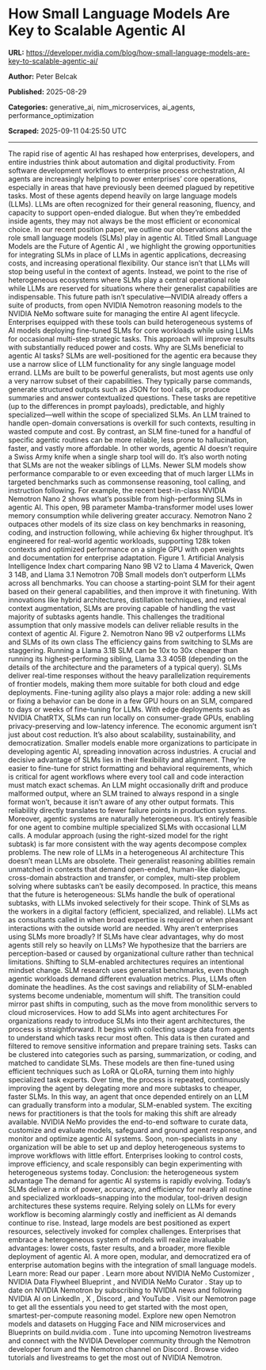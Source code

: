 # How Small Language Models Are Key to Scalable Agentic AI

**URL:** https://developer.nvidia.com/blog/how-small-language-models-are-key-to-scalable-agentic-ai/

**Author:** Peter Belcak

**Published:** 2025-08-29

**Categories:** generative_ai, nim_microservices, ai_agents, performance_optimization

**Scraped:** 2025-09-11 04:25:50 UTC

---

The rapid rise of agentic AI has reshaped how enterprises, developers, and entire industries think about automation and digital productivity. From software development workflows to enterprise process orchestration, AI agents are increasingly helping to power enterprises’ core operations, especially in areas that have previously been deemed plagued by repetitive tasks.
Most of these agents depend heavily on large language models (LLMs). LLMs are often recognized for their general reasoning, fluency, and capacity to support open-ended dialogue. But when they’re embedded inside agents, they may not always be the most efficient or economical choice. In our recent position paper, we outline our observations about the role small language models (SLMs) play in agentic AI. Titled
Small Language Models are the Future of Agentic AI
, we highlight the growing opportunities for integrating SLMs in place of LLMs in agentic applications, decreasing costs, and increasing operational flexibility.
Our stance isn’t that LLMs will stop being useful in the context of agents. Instead, we point to the rise of heterogeneous ecosystems where SLMs play a central operational role while LLMs are reserved for situations where their generalist capabilities are indispensable.
This future path isn’t speculative—NVIDIA already offers a suite of products, from open
NVIDIA Nemotron
reasoning models to the
NVIDIA NeMo
software suite for managing the entire AI agent lifecycle. Enterprises equipped with these tools can build heterogeneous systems of AI models deploying fine-tuned SLMs for core workloads while using LLMs for occasional multi-step strategic tasks. This approach will improve results with substantially reduced power and costs.
Why are SLMs beneficial to agentic AI tasks?
SLMs are well-positioned for the agentic era because they use a narrow slice of LLM functionality for any single language model errand. LLMs are built to be powerful generalists, but most agents use only a very narrow subset of their capabilities.
They typically parse commands, generate structured outputs such as JSON for tool calls, or produce summaries and answer contextualized questions. These tasks are repetitive (up to the differences in prompt payloads), predictable, and highly specialized—well within the scope of specialized SLMs. An LLM trained to handle open-domain conversations is overkill for such contexts, resulting in wasted compute and cost.
By contrast, an SLM fine-tuned for a handful of specific agentic routines can be more reliable, less prone to hallucination, faster, and vastly more affordable. In other words, agentic AI doesn’t require a Swiss Army knife when a single sharp tool will do.
It’s also worth noting that SLMs are not the weaker siblings of LLMs. Newer SLM models show performance comparable to or even exceeding that of much larger LLMs in targeted benchmarks such as commonsense reasoning, tool calling, and instruction following.
For example, the recent best-in-class
NVIDIA Nemotron Nano 2
shows what’s possible from high-performing SLMs in agentic AI. This open, 9B parameter Mamba-transformer model uses lower memory consumption while delivering greater accuracy. Nemotron Nano 2 outpaces other models of its size class on key benchmarks in reasoning, coding, and instruction following, while achieving 6x higher throughput. It’s engineered for real-world agentic workloads, supporting 128k token contexts and optimized performance on a single GPU with open weights and documentation for enterprise adaptation.
Figure 1. Artificial Analysis Intelligence Index chart comparing Nano 9B V2 to Llama 4 Maverick, Qwen 3 14B, and Llama 3.1 Nemotron 70B
Small models don’t outperform LLMs across all benchmarks. You can choose a starting-point SLM for their agent based on their general capabilities, and then improve it with finetuning. With innovations like hybrid architectures, distillation techniques, and retrieval context augmentation, SLMs are proving capable of handling the vast majority of subtasks agents handle. This challenges the traditional assumption that only massive models can deliver reliable results in the context of agentic AI.
Figure 2. Nemotron Nano 9B v2 outperforms LLMs and SLMs of its own class
The efficiency gains from switching to SLMs are staggering. Running a Llama 3.1B SLM can be 10x to 30x cheaper than running its highest-performing sibling, Llama 3.3 405B (depending on the details of the architecture and the parameters of a typical query).
SLMs deliver real-time responses without the heavy parallelization requirements of frontier models, making them more suitable for both cloud and edge deployments. Fine-tuning agility also plays a major role: adding a new skill or fixing a behavior can be done in a few GPU hours on an SLM, compared to days or weeks of fine-tuning for LLMs.
With edge deployments such as NVIDIA ChatRTX, SLMs can run locally on consumer-grade GPUs, enabling privacy-preserving and low-latency inference. The economic argument isn’t just about cost reduction. It’s also about scalability, sustainability, and democratization. Smaller models enable more organizations to participate in developing agentic AI, spreading innovation across industries.
A crucial and decisive advantage of SLMs lies in their flexibility and alignment. They’re easier to fine-tune for strict formatting and behavioral requirements, which is critical for agent workflows where every tool call and code interaction must match exact schemas. An LLM might occasionally drift and produce malformed output, where an SLM trained to always respond in a single format won’t, because it isn’t aware of any other output formats.
This reliability directly translates to fewer failure points in production systems. Moreover, agentic systems are naturally heterogeneous. It’s entirely feasible for one agent to combine multiple specialized SLMs with occasional LLM calls. A modular approach (using the right-sized model for the right subtask) is far more consistent with the way agents decompose complex problems.
The new role of LLMs in a heterogeneous AI architecture
This doesn’t mean LLMs are obsolete. Their generalist reasoning abilities remain unmatched in contexts that demand open-ended, human-like dialogue, cross-domain abstraction and transfer, or complex, multi-step problem solving where subtasks can’t be easily decomposed. In practice, this means that the future is heterogeneous: SLMs handle the bulk of operational subtasks, with LLMs invoked selectively for their scope. Think of SLMs as the workers in a digital factory (efficient, specialized, and reliable). LLMs act as consultants called in when broad expertise is required or when pleasant interactions with the outside world are needed.
Why aren’t enterprises using SLMs more broadly?
If SLMs have clear advantages, why do most agents still rely so heavily on LLMs? We hypothesize that the barriers are perception-based or caused by organizational culture rather than technical limitations. Shifting to SLM-enabled architectures requires an intentional mindset change. SLM research uses generalist benchmarks, even though agentic workloads demand different evaluation metrics. Plus, LLMs often dominate the headlines. As the cost savings and reliability of SLM-enabled systems become undeniable, momentum will shift. The transition could mirror past shifts in computing, such as the move from monolithic servers to cloud microservices.
How to add SLMs into agent architectures
For organizations ready to introduce SLMs into their agent architectures, the process is straightforward. It begins with collecting usage data from agents to understand which tasks recur most often. This data is then curated and filtered to remove sensitive information and prepare training sets. Tasks can be clustered into categories such as parsing, summarization, or coding, and matched to candidate SLMs. These models are then fine-tuned using efficient techniques such as LoRA or QLoRA, turning them into highly specialized task experts.
Over time, the process is repeated, continuously improving the agent by delegating more and more subtasks to cheaper, faster SLMs. In this way, an agent that once depended entirely on an LLM can gradually transform into a modular, SLM-enabled system.
The exciting news for practitioners is that the tools for making this shift are already available. NVIDIA NeMo provides the end-to-end software to curate data, customize and evaluate models, safeguard and ground agent response, and monitor and optimize agentic AI systems. Soon, non-specialists in any organization will be able to set up and deploy heterogeneous systems to improve workflows with little effort. Enterprises looking to control costs, improve efficiency, and scale responsibly can begin experimenting with heterogeneous systems today.
Conclusion: the heterogeneous system advantage
The demand for agentic AI systems is rapidly evolving. Today’s SLMs deliver a mix of power, accuracy, and efficiency for nearly all routine and specialized workloads–snapping into the modular, tool-driven design architectures these systems require. Relying solely on LLMs for every workflow is becoming alarmingly costly and inefficient as AI demands continue to rise.
Instead, large models are best positioned as expert resources, selectively invoked for complex challenges. Enterprises that embrace a heterogeneous system of models will realize invaluable advantages: lower costs, faster results, and a broader, more flexible deployment of agentic AI. A more open, modular, and democratized era of enterprise automation begins with the integration of small language models.
Learn more:
Read our
paper
.
Learn more about
NVIDIA NeMo Customizer
,
NVIDIA Data Flywheel Blueprint
, and
NVIDIA NeMo Curator
.
Stay up to date on NVIDIA Nemotron by subscribing to
NVIDIA news
and following NVIDIA AI on
LinkedIn
,
X
,
Discord
, and
YouTube
.
Visit our
Nemotron page
to get all the essentials you need to get started with the most open, smartest-per-compute reasoning model.
Explore new open Nemotron models and datasets on
Hugging Face
and
NIM microservices
and
Blueprints
on
build.nvidia.com
.
Tune into upcoming Nemotron livestreams and connect with the NVIDIA Developer community through
the Nemotron developer forum
and the
Nemotron channel on Discord
.
Browse
video tutorials and livestreams
to get the most out of NVIDIA Nemotron.